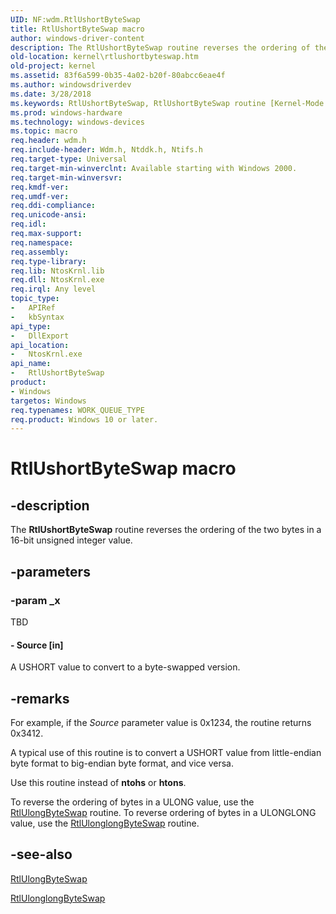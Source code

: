 ```yaml
---
UID: NF:wdm.RtlUshortByteSwap
title: RtlUshortByteSwap macro
author: windows-driver-content
description: The RtlUshortByteSwap routine reverses the ordering of the two bytes in a 16-bit unsigned integer value.
old-location: kernel\rtlushortbyteswap.htm
old-project: kernel
ms.assetid: 83f6a599-0b35-4a02-b20f-80abcc6eae4f
ms.author: windowsdriverdev
ms.date: 3/28/2018
ms.keywords: RtlUshortByteSwap, RtlUshortByteSwap routine [Kernel-Mode Driver Architecture], k109_36a00506-f4e3-467b-9494-c13b2ea70a1f.xml, kernel.rtlushortbyteswap, wdm/RtlUshortByteSwap
ms.prod: windows-hardware
ms.technology: windows-devices
ms.topic: macro
req.header: wdm.h
req.include-header: Wdm.h, Ntddk.h, Ntifs.h
req.target-type: Universal
req.target-min-winverclnt: Available starting with Windows 2000.
req.target-min-winversvr: 
req.kmdf-ver: 
req.umdf-ver: 
req.ddi-compliance: 
req.unicode-ansi: 
req.idl: 
req.max-support: 
req.namespace: 
req.assembly: 
req.type-library: 
req.lib: NtosKrnl.lib
req.dll: NtosKrnl.exe
req.irql: Any level
topic_type:
-	APIRef
-	kbSyntax
api_type:
-	DllExport
api_location:
-	NtosKrnl.exe
api_name:
-	RtlUshortByteSwap
product:
- Windows
targetos: Windows
req.typenames: WORK_QUEUE_TYPE
req.product: Windows 10 or later.
---
```


# RtlUshortByteSwap macro


## -description


The <b>RtlUshortByteSwap</b> routine reverses the ordering of the two bytes in a 16-bit unsigned integer value.


## -parameters




### -param _x

TBD






#### - Source [in]

A USHORT value to convert to a byte-swapped version.


## -remarks



For example, if the <i>Source</i> parameter value is 0x1234, the routine returns 0x3412.

A typical use of this routine is to convert a USHORT value from little-endian byte format to big-endian byte format, and vice versa.

Use this routine instead of <b>ntohs</b> or <b>htons</b>.

To reverse the ordering of bytes in a ULONG value, use the <a href="https://msdn.microsoft.com/library/windows/hardware/ff562886">RtlUlongByteSwap</a> routine. To reverse ordering of bytes in a ULONGLONG value, use the <a href="https://msdn.microsoft.com/library/windows/hardware/ff562890">RtlUlonglongByteSwap</a> routine.




## -see-also




<a href="https://msdn.microsoft.com/library/windows/hardware/ff562886">RtlUlongByteSwap</a>



<a href="https://msdn.microsoft.com/library/windows/hardware/ff562890">RtlUlonglongByteSwap</a>
 

 

